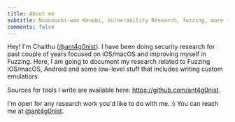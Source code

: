 ```yaml
---
title: About me
subtitle: Noooooobi-wan Kenobi, Vulnerability Research, fuzzing, more fuzzing and moreeee fuzzing
comments: false
---
```


Hey!
 I'm Chaithu ([@ant4g0nist](https://twitter.com/ant4g0nist)). I have been doing security research for past couple of years focused on iOS/macOS and improving myself in Fuzzing. Here, I am going to document my research related to Fuzzing iOS/macOS, Android and some low-level stuff that includes writing custom emulatiors.

Sources for tools I write are available here: https://github.com/ant4g0nist.

I'm open for any research work you'd like to do with me. :) You can reach me at [@ant4g0nist](https://twitter.com/ant4g0nist). 

